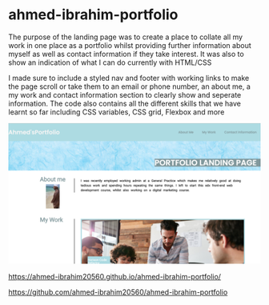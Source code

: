 # ahmed-ibrahim-portfolio

The purpose of the landing page was to create a place to collate all my work in one place as a portfolio whilst providing further information about myself as well as contact information if they take interest. It was also to show an indication of what I can do currently with HTML/CSS

I made sure to include a styled nav and footer with working links to make the page scroll or take them to an email or phone number, an about me, a my work and contact information section to clearly show and seperate information. The code also contains all the different skills that we have learnt so far including CSS variables, CSS grid, Flexbox and more

![Alt text](assets/images/screenshot.png)

https://ahmed-ibrahim20560.github.io/ahmed-ibrahim-portfolio/

https://github.com/ahmed-ibrahim20560/ahmed-ibrahim-portfolio